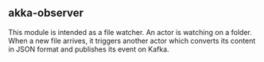 ## akka-observer

This module is intended as a file watcher.
An actor is watching on a folder. When a new file arrives, it triggers another actor which converts its content in JSON format
and publishes its event on Kafka.


